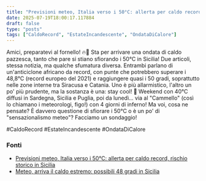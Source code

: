 ```yaml
---
title: "Previsioni meteo, Italia verso i 50°C: allerta per caldo record, rischio storico in Sicilia"
date: 2025-07-19T18:00:17.117884
draft: false
type: "posts"
tags: ["CaldoRecord", "EstateIncandescente", "OndataDiCalore"]
---
```


Amici, preparatevi al fornello! 🔥🥵  Sta per arrivare una ondata di caldo pazzesca, tanto che pare si stiano sfiorando i 50°C in Sicilia!  Due articoli, stessa notizia, ma qualche sfumatura diversa.  Entrambi parlano di un'anticiclone africano da record, con punte che potrebbero superare i 48,8°C (record europeo del 2021)  e raggiungere quasi i 50 gradi, soprattutto nelle zone interne tra Siracusa e Catania.  Uno è più allarmistico, l'altro un po' più prudente, ma la sostanza è una:  stay cool! 🧊  Weekend con 40°C diffusi in Sardegna, Sicilia e Puglia, poi da lunedì... via al "Cammello" (così lo chiamano i meteorologi, figo!) con 4 giorni di inferno!  Ma voi, cosa ne pensate?  È davvero questione di sfiorare i 50°C o è un po' di "sensazionalismo meteo"?  Facciamo un sondaggio!  

#CaldoRecord #EstateIncandescente #OndataDiCalore


### Fonti
- [Previsioni meteo, Italia verso i 50°C: allerta per caldo record, rischio storico in Sicilia](https://www.repubblica.it/cronaca/2025/07/19/news/previsioni_meteo_caldo_record_anticiclone_africano-424739948/)
- [Meteo, arriva il caldo estremo: possibili 48 gradi in Sicilia](https://www.ilsole24ore.com/art/meteo-arriva-caldo-estremo-possibili-48-gradi-sicilia-AHYRW2nB)
